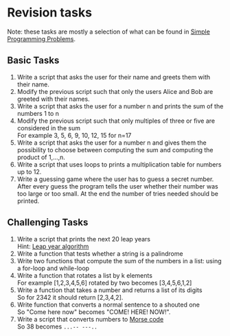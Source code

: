 # Revision tasks

Note: these tasks are mostly a selection of what can be found in [Simple Programming Problems](https://adriann.github.io/programming_problems.html).

## Basic Tasks
1. Write a script that asks the user for their name and greets them with their name.
1. Modify the previous script such that only the users Alice and Bob are greeted with their names.
1. Write a script that asks the user for a number n and prints the sum of the numbers 1 to n
1. Modify the previous script such that only multiples of three or five are considered in the sum  
For example 3, 5, 6, 9, 10, 12, 15 for n=17
1. Write a script that asks the user for a number n and gives them the possibility to choose between computing the sum and computing the product of 1,…,n.
1. Write a script that uses loops to prints a multiplication table for numbers up to 12.
1. Write a guessing game where the user has to guess a secret number. After every guess the program tells the user whether their number was too large or too small. At the end the number of tries needed should be printed.

## Challenging Tasks
1. Write a script that prints the next 20 leap years  
Hint: [Leap year algorithm](https://www.javatpoint.com/python-check-leap-year)
1. Write a function that tests whether a string is a palindrome
1. Write two functions that compute the sum of the numbers in a list: using a for-loop and  while-loop
1. Write a function that rotates a list by k elements  
For example [1,2,3,4,5,6] rotated by two becomes [3,4,5,6,1,2]
1. Write a function that takes a number and returns a list of its digits  
So for 2342 it should return [2,3,4,2].
1. Write function that converts a normal sentence to a shouted one  
So "Come here now" becomes "COME! HERE! NOW!".
1. Write a script that converts numbers to [Morse code](https://morsecode.world/international/translator.html)  
So 38 becomes ```...-- ---..```

